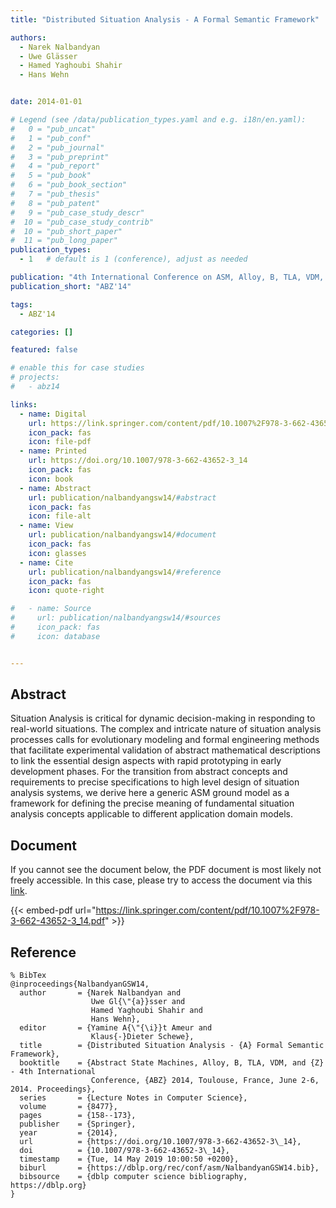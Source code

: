 ```yaml
---
title: "Distributed Situation Analysis - A Formal Semantic Framework"

authors:
  - Narek Nalbandyan
  - Uwe Glässer
  - Hamed Yaghoubi Shahir
  - Hans Wehn


date: 2014-01-01

# Legend (see /data/publication_types.yaml and e.g. i18n/en.yaml): 
#   0 = "pub_uncat"
#   1 = "pub_conf"
#   2 = "pub_journal"
#   3 = "pub_preprint"
#   4 = "pub_report"
#   5 = "pub_book"
#   6 = "pub_book_section"
#   7 = "pub_thesis"
#   8 = "pub_patent"
#   9 = "pub_case_study_descr"
#  10 = "pub_case_study_contrib"
#  10 = "pub_short_paper"
#  11 = "pub_long_paper"
publication_types:
  - 1   # default is 1 (conference), adjust as needed

publication: "4th International Conference on ASM, Alloy, B, TLA, VDM, and Z (ABZ'14)"
publication_short: "ABZ'14"

tags:
  - ABZ'14

categories: []

featured: false

# enable this for case studies
# projects:
#   - abz14

links:
  - name: Digital
    url: https://link.springer.com/content/pdf/10.1007%2F978-3-662-43652-3_14.pdf
    icon_pack: fas
    icon: file-pdf
  - name: Printed
    url: https://doi.org/10.1007/978-3-662-43652-3_14
    icon_pack: fas
    icon: book
  - name: Abstract
    url: publication/nalbandyangsw14/#abstract
    icon_pack: fas
    icon: file-alt
  - name: View
    url: publication/nalbandyangsw14/#document
    icon_pack: fas
    icon: glasses
  - name: Cite
    url: publication/nalbandyangsw14/#reference
    icon_pack: fas
    icon: quote-right

#   - name: Source
#     url: publication/nalbandyangsw14/#sources
#     icon_pack: fas
#     icon: database


---
```


## Abstract

Situation Analysis is critical for dynamic decision-making in responding to real-world situations. The complex and intricate nature of situation analysis processes calls for evolutionary modeling and formal engineering methods that facilitate experimental validation of abstract mathematical descriptions to link the essential design aspects with rapid prototyping in early development phases. For the transition from abstract concepts and requirements to precise specifications to high level design of situation analysis systems, we derive here a generic ASM ground model as a framework for defining the precise meaning of fundamental situation analysis concepts applicable to different application domain models.

## Document

If you cannot see the document below, the PDF document is most likely not freely accessible. In this case, please try to access the document via this <a href="https://link.springer.com/content/pdf/10.1007%2F978-3-662-43652-3_14.pdf">link</a>.

{{< embed-pdf url="https://link.springer.com/content/pdf/10.1007%2F978-3-662-43652-3_14.pdf" >}}

## Reference

```
% BibTex
@inproceedings{NalbandyanGSW14,
  author       = {Narek Nalbandyan and
                  Uwe Gl{\"{a}}sser and
                  Hamed Yaghoubi Shahir and
                  Hans Wehn},
  editor       = {Yamine A{\"{\i}}t Ameur and
                  Klaus{-}Dieter Schewe},
  title        = {Distributed Situation Analysis - {A} Formal Semantic Framework},
  booktitle    = {Abstract State Machines, Alloy, B, TLA, VDM, and {Z} - 4th International
                  Conference, {ABZ} 2014, Toulouse, France, June 2-6, 2014. Proceedings},
  series       = {Lecture Notes in Computer Science},
  volume       = {8477},
  pages        = {158--173},
  publisher    = {Springer},
  year         = {2014},
  url          = {https://doi.org/10.1007/978-3-662-43652-3\_14},
  doi          = {10.1007/978-3-662-43652-3\_14},
  timestamp    = {Tue, 14 May 2019 10:00:50 +0200},
  biburl       = {https://dblp.org/rec/conf/asm/NalbandyanGSW14.bib},
  bibsource    = {dblp computer science bibliography, https://dblp.org}
}


```

<!-- # add information for case study papers (if available)
## Sources

- **Used formal method:**
  [ASM](/method/asm)
- **Resources and tools:**
  Asmeta

For more information, please contact the <a href ="mailto:silvia.bonfanti@unibg.it;arcaini@nii.ac.jp;angelo.gargantini@unibg.it;scandurra@unibg.it;elvinia.riccobene@unimi.it">authors</a>-->

